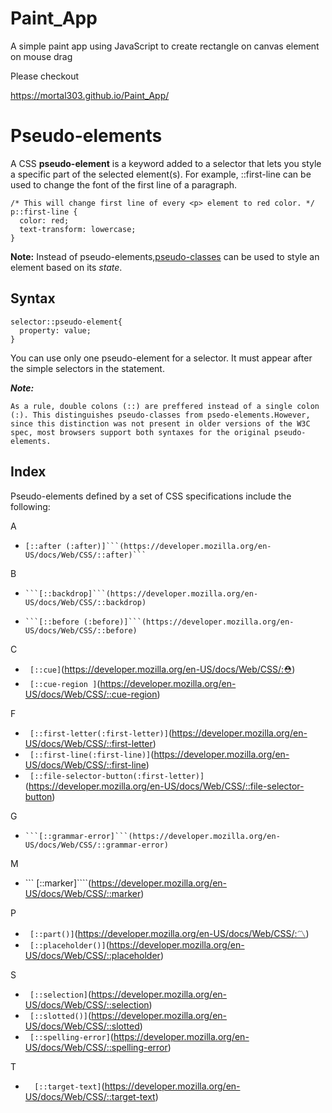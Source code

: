 # Paint_App
A simple paint app using JavaScript to create rectangle on canvas element on mouse drag

Please checkout

https://mortal303.github.io/Paint_App/




# Pseudo-elements

A CSS **pseudo-element** is a keyword added to a selector that lets you style a specific part of the selected element(s). For example, ::first-line can be used to change the font of the first line of a paragraph.

```
/* This will change first line of every <p> element to red color. */
p::first-line {
  color: red;
  text-transform: lowercase;
}
```


**Note:** Instead of pseudo-elements,[pseudo-classes](https://developer.mozilla.org/en-US/docs/Web/CSS/Pseudo-classes) can be used to style an element based on its *state*.

## Syntax

```    
selector::pseudo-element{
  property: value;
}  
```

You can use only one pseudo-element for a selector. It must appear after the simple selectors in the statement.


***Note:*** 
```
As a rule, double colons (::) are preffered instead of a single colon (:). This distinguishes pseudo-classes from psedo-elements.However, since this distinction was not present in older versions of the W3C spec, most browsers support both syntaxes for the original pseudo-elements.
```
## Index
Pseudo-elements defined by a set of CSS specifications include the following:

A 
    
   -     [::after (:after)]```(https://developer.mozilla.org/en-US/docs/Web/CSS/::after)``` 
   

B
    
   -     ```[::backdrop]```(https://developer.mozilla.org/en-US/docs/Web/CSS/::backdrop)
   -     ```[::before (:before)]```(https://developer.mozilla.org/en-US/docs/Web/CSS/::before)
     
C  

   -    ``` [::cue]```(https://developer.mozilla.org/en-US/docs/Web/CSS/:⛑️)
   -    ``` [::cue-region ]```(https://developer.mozilla.org/en-US/docs/Web/CSS/::cue-region)

F

   -    ``` [::first-letter(:first-letter)]```(https://developer.mozilla.org/en-US/docs/Web/CSS/::first-letter)
   -    ``` [::first-line(:first-line)]```(https://developer.mozilla.org/en-US/docs/Web/CSS/::first-line)
   -    ``` [::file-selector-button(:first-letter)]```(https://developer.mozilla.org/en-US/docs/Web/CSS/::file-selector-button)


G

   -     ```[::grammar-error]```(https://developer.mozilla.org/en-US/docs/Web/CSS/::grammar-error)


M

   -    ``` [::marker]````(https://developer.mozilla.org/en-US/docs/Web/CSS/::marker)


P

   -    ``` [::part()]```(https://developer.mozilla.org/en-US/docs/Web/CSS/:〽️)
   -    ``` [::placeholder()]```(https://developer.mozilla.org/en-US/docs/Web/CSS/::placeholder)
    
S

   -    ``` [::selection]```(https://developer.mozilla.org/en-US/docs/Web/CSS/::selection)
   -    ``` [::slotted()]```(https://developer.mozilla.org/en-US/docs/Web/CSS/::slotted)
   -    ``` [::spelling-error]```(https://developer.mozilla.org/en-US/docs/Web/CSS/::spelling-error)
 
 
T

   -   ```  [::target-text]```(https://developer.mozilla.org/en-US/docs/Web/CSS/::target-text)
 
